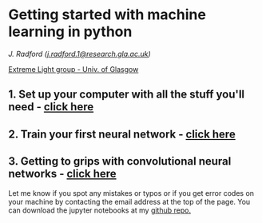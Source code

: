 # Getting started with machine learning in python


*J. Radford (j.radford.1@research.gla.ac.uk)* <br>

<a href="http://www.physics.gla.ac.uk/XtremeLight/index.html">Extreme Light group - Univ. of Glasgow </a>

## 1. Set up your computer with all the stuff you'll need - [click here](setup.md)
## 2. Train your first neural network - <a href="simple_ANN.html">click here</a>
## 3. Getting to grips with convolutional neural networks - [click here](CNN_claasifier/CNN_classifier.md)

Let me know if you spot any mistakes or typos or if you get error codes on your machine by contacting the email address at the top of the page. You can download the jupyter notebooks at my <a href="https://github.com/slack-a-jack/ml-getting-started">github repo.</a>
